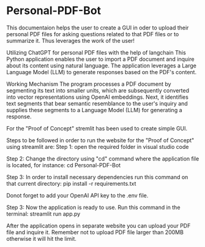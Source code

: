 # Personal-PDF-Bot
This documentaion helps the user to create a GUI in oder to upload their personal PDF files for asking questions related to that PDF files or to summarize it. Thus leverages the work of the user!

Utilizing ChatGPT for personal PDF files with the help of langchain
This Python application enables the user to import a PDF document and inquire about its content using natural language. The application leverages a Large Language Model (LLM) to generate responses based on the PDF's content.

Working Mechanism
The program processes a PDF document by segmenting its text into smaller units, which are subsequently converted into vector representations using OpenAI embeddings. Next, it identifies text segments that bear semantic resemblance to the user's inquiry and supplies these segments to a Language Model (LLM) for generating a response.

For the "Proof of Concept" stremlit has been used to create simple GUI.

Steps to be followed in order to run the website for the "Proof of Concept" using streamlit are:
Step 1:
open the required folder in visual studio code

Step 2:
Change the directory using "cd" command where the application file is located, for instance: cd Personal-PDF-Bot

Step 3:
In order to install necessary dependencies run this command on that current directory: pip install -r requirements.txt

Donot forget to add your OpenAI API key to the .env file.

Step 3:
Now the application is ready to use. Run this command in the terminal: streamlit run app.py

After the application opens in separate website you can upload your PDF file and inquire it. Remember not to upload PDF file larger than 200MB otherwise it will hit the limit.
